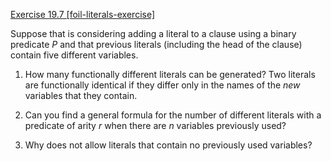 [Exercise 19.7 \[foil-literals-exercise\]](ex_7/)

Suppose that is considering adding a literal
to a clause using a binary predicate $P$ and that previous literals
(including the head of the clause) contain five different variables.

1.  How many functionally different literals can be generated? Two
    literals are functionally identical if they differ only in the names
    of the *new* variables that they contain.

2.  Can you find a general formula for the number of different literals
    with a predicate of arity $r$ when there are $n$ variables
    previously used?

3.  Why does not allow literals that contain no previously used
    variables?
